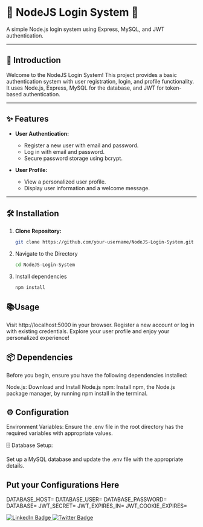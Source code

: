 # 🌟 NodeJS Login System 🌟

A simple Node.js login system using Express, MySQL, and JWT authentication.

---

## 🚀 Introduction

Welcome to the NodeJS Login System! This project provides a basic authentication system with user registration, login, and profile functionality. It uses Node.js, Express, MySQL for the database, and JWT for token-based authentication.

---

## ✨ Features

- **User Authentication:**
  - Register a new user with email and password.
  - Log in with email and password.
  - Secure password storage using bcrypt.

- **User Profile:**
  - View a personalized user profile.
  - Display user information and a welcome message.

---

## 🛠 Installation

1. **Clone Repository:**
   ```bash
   git clone https://github.com/your-username/NodeJS-Login-System.git

2. Navigate to the Directory
   ```bash
   cd NodeJS-Login-System
3. Install dependencies
   ```bash
   npm install
   
## 📚Usage

Visit http://localhost:5000 in your browser.
Register a new account or log in with existing credentials.
Explore your user profile and enjoy your personalized experience!

## 📦 Dependencies
Before you begin, ensure you have the following dependencies installed:

Node.js: Download and Install Node.js
npm: Install npm, the Node.js package manager, by running npm install in the terminal.

## ⚙ Configuration
Environment Variables:
Ensure the .env file in the root directory has the required variables with appropriate values.

🗄️ Database Setup:

Set up a MySQL database and update the .env file with the appropriate details.

## Put your Configurations Here
DATABASE_HOST=
DATABASE_USER=
DATABASE_PASSWORD=
DATABASE=
JWT_SECRET=
JWT_EXPIRES_IN=
JWT_COOKIE_EXPIRES=


<div id="badges">
  <a href="https://www.linkedin.com/in/mejid-netcrawler/">
    <img src="https://img.shields.io/badge/LinkedIn-blue?style=for-the-badge&logo=linkedin&logoColor=white" alt="LinkedIn Badge"/>
  </a>
   
  <a href="https://twitter.com/abdulmejidamk">
    <img src="https://img.shields.io/badge/Twitter-blue?style=for-the-badge&logo=twitter&logoColor=white" alt="Twitter Badge"/>
  </a>
</div>

